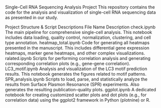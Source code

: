 Single-Cell RNA Sequencing Analysis Project
This repository contains the code for the analysis and visualization of single-cell RNA sequencing data as presented in our study.

Project Structure & Script Descriptions
File Name	Description
check.ipynb	The main pipeline for comprehensive single-cell analysis. This notebook includes data loading, quality control, normalization, clustering, and cell type annotation.
heatmap_total.ipynb	Code for generating all heatmaps presented in the manuscript. This includes differential gene expression heatmaps, marker gene heatmaps, and other complex visualizations.
ralated.ipynb	Scripts for performing correlation analysis and generating corresponding correlation plots (e.g., gene-gene correlation).
LC3_motif.ipynb	Analysis and visualization of the LC3 motif prediction results. This notebook generates the figures related to motif patterns.
SPR_analysis.ipynb	Scripts to load, parse, and statistically analyze the results from Surface Plasmon Resonance (SPR) experiments. Also generates the resulting publication-quality plots.
ggplot.ipynb	A dedicated notebook for creating customized scatter plots and dot plots (e.g., for correlation data) using the ggplot2 framework in Python (plotnine) or R.

